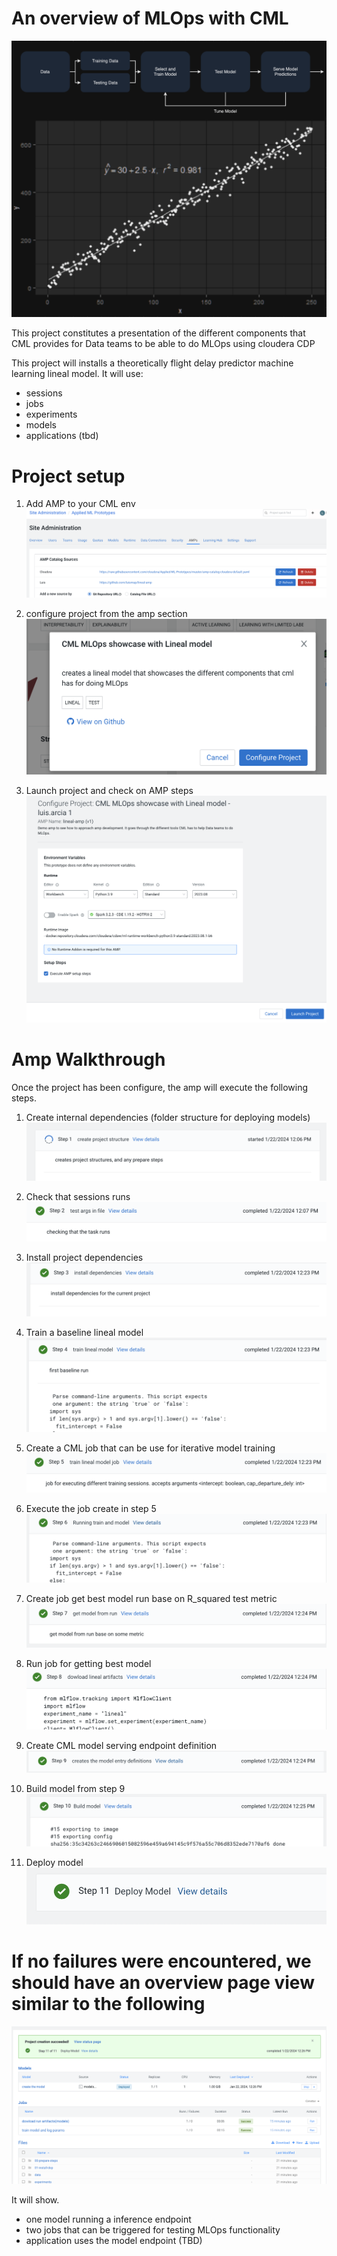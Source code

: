# An overview of MLOps with CML
![Alt text](images/logo.png)

This project constitutes a presentation of the different components
that CML provides for Data teams to be able to do MLOps using cloudera CDP

This project will installs a theoretically flight delay predictor machine learning lineal model. It will use:
* sessions
* jobs
* experiments
* models
* applications (tbd)

# Project setup

1. Add AMP to your CML env
![Alt text](images/amp_cml.png)

2. configure project from the amp section
![Alt text](images/configure.png)

3. Launch project and check on AMP steps
![Alt text](images/launch.png)

# Amp Walkthrough
Once the project has been configure, the amp will execute the following steps.

1. Create internal dependencies (folder structure for deploying models)
![Alt text](images/1_step.png)

2. Check that sessions runs
![Alt text](images/2_step.png)

3. Install project dependencies
![Alt text](images/3_dependencies.png)

4. Train a baseline lineal model
![Alt text](images/4_train.png)

5. Create a CML job that can be use for iterative model training
![Alt text](images/5_iter_train.png)

6. Execute the job create in step 5
![Alt text](images/6_run_job.png)

7. Create job get best model run base on R_squared test metric
![Alt text](images/7_best_model.png)

8. Run job for getting best model
![Alt text](images/8_run_best_model.png)

9. Create CML model serving endpoint definition
![Alt text](images/9_model_endpoint_def.png)

10. Build model from step 9
![Alt text](images/10_build_model.png)

11. Deploy model
![Alt text](images/11_deploy_model.png)

# If no failures were encountered, we should have an overview page view similar to the following

![Alt text](images/overview.png)

It will show.
* one model running a inference endpoint
* two jobs that can be triggered for testing MLOps functionality
* application uses the model endpoint (TBD)
